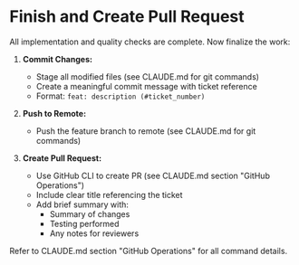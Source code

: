 # Finish and Create Pull Request

All implementation and quality checks are complete. Now finalize the work:

1. **Commit Changes:**
   - Stage all modified files (see CLAUDE.md for git commands)
   - Create a meaningful commit message with ticket reference
   - Format: `feat: description (#ticket_number)`

2. **Push to Remote:**
   - Push the feature branch to remote (see CLAUDE.md for git commands)

3. **Create Pull Request:**
   - Use GitHub CLI to create PR (see CLAUDE.md section "GitHub Operations")
   - Include clear title referencing the ticket
   - Add brief summary with:
     - Summary of changes
     - Testing performed
     - Any notes for reviewers

Refer to CLAUDE.md section "GitHub Operations" for all command details.